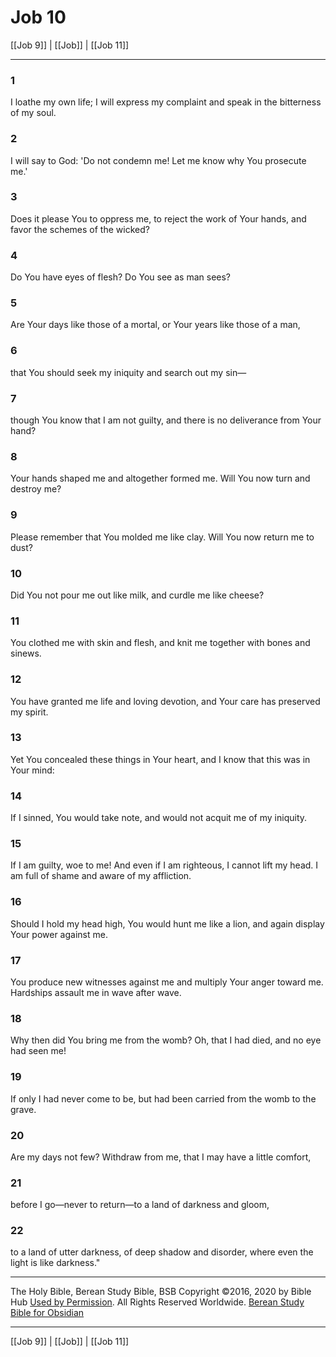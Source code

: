 # Job 10

[[Job 9]] | [[Job]] | [[Job 11]]

---

### 1
I loathe my own life; I will express my complaint and speak in the bitterness of my soul.

### 2
I will say to God: 'Do not condemn me! Let me know why You prosecute me.'

### 3
Does it please You to oppress me, to reject the work of Your hands, and favor the schemes of the wicked?

### 4
Do You have eyes of flesh? Do You see as man sees?

### 5
Are Your days like those of a mortal, or Your years like those of a man,

### 6
that You should seek my iniquity and search out my sin—

### 7
though You know that I am not guilty, and there is no deliverance from Your hand?

### 8
Your hands shaped me and altogether formed me. Will You now turn and destroy me?

### 9
Please remember that You molded me like clay. Will You now return me to dust?

### 10
Did You not pour me out like milk, and curdle me like cheese?

### 11
You clothed me with skin and flesh, and knit me together with bones and sinews.

### 12
You have granted me life and loving devotion, and Your care has preserved my spirit.

### 13
Yet You concealed these things in Your heart, and I know that this was in Your mind:

### 14
If I sinned, You would take note, and would not acquit me of my iniquity.

### 15
If I am guilty, woe to me! And even if I am righteous, I cannot lift my head. I am full of shame and aware of my affliction.

### 16
Should I hold my head high, You would hunt me like a lion, and again display Your power against me.

### 17
You produce new witnesses against me and multiply Your anger toward me. Hardships assault me in wave after wave.

### 18
Why then did You bring me from the womb? Oh, that I had died, and no eye had seen me!

### 19
If only I had never come to be, but had been carried from the womb to the grave.

### 20
Are my days not few? Withdraw from me, that I may have a little comfort,

### 21
before I go—never to return—to a land of darkness and gloom,

### 22
to a land of utter darkness, of deep shadow and disorder, where even the light is like darkness."

---

The Holy Bible, Berean Study Bible, BSB
Copyright ©2016, 2020 by Bible Hub
[Used by Permission](https://berean.bible/terms.htm). All Rights Reserved Worldwide.
[Berean Study Bible for Obsidian](https://github.com/gapmiss/berean-study-bible-for-obsidian)

---

[[Job 9]] | [[Job]] | [[Job 11]]

